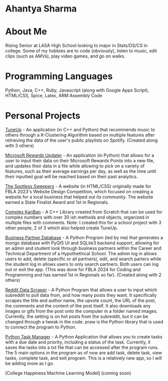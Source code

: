 # Ahantya Sharma

# About Me

Rising Senior at LASA High School looking to major in Stats/DS/CS in college. Some of my hobbies are to code (obviously), listen to music, edit clips (such as AMVs), play video games, and go on walks.

# Programming Languages
Python, Java, C++, Ruby, Javascript (along with Google Apps Script), HTML/CSS, Spice, Latex, ARM Assembly Code

# Personal Projects

[TuneUp](https://github.com/Ahantya/TuneUp) - An application (in C++ and Python) that recommends music to others through a K-Clustering Algorithm based on multiple features after retrieving the data of the user's public playlists on Spotify. (Created along with 3 others)

[Microsoft Rewards Updater](https://github.com/Ahantya/Microsoft-Rewards-Updater) - An application (in Python) that allows for a user to input their data on their Microsoft Rewards Points into a new file, and updates their data in a file while allowing to pick on a variety of features, such as their average earnings per day, as well as the time until their inputted goal will be reached based on their past analytics.

[The Spotless Sweepers](https://github.com/Ahantya/ahantya.github.io) - A website (in HTML/CSS) originally made for FBLA 2023's Website Design Competition, which focused on creating a website for a local business that helped out its community. The website earned a State Finalist Award and 1st in Regionals.

[Complex KanBan](https://github.com/Ahantya/complexkanban-Ahantya) - A C++ Library created from Scratch that can be used for complex numbers with over 30 ish methods and objects, organized in multiple files with comments. Note: I created this for a school project with 3 other people, 2 of 3 which also helped create TuneUp. 

[Business Partner Database](https://github.com/Ahantya/Coding-Programming) - A Python Program (led by me) that generates a mongo database with PyQt5 UI and SQLite3 backend support, allowing for an admin and student look through business partners within the Career and Technical Department of a Hypothethical School. The admin log in allows users to add, delete (specific or all partners), edit, and search parters while the student log in allows users to only search partners. Both users can log out or exit the app. (This was done for FBLA 2024 for Coding and Programming and has earned 1st in Regionals so far). (Created along with 2 others)

[Reddit Data Scraper](https://github.com/Ahantya/RedditDataScraper) - A Python Program that allows a user to input which subreddit to pull data from, and how many posts they want. It specifically scrapes the title and author name, the upvote count, the URL of the post, the comments and the content of the post itself. It also downloads any images or gifs from the post onto the computer in a folder named images. Currently, the setting is on hot posts from the subreddit, but it can be changed through a tweak in the code. praw is the Python library that is used to connect the program to Python.

[Python Task Manager](https://github.com/Ahantya/Task_Manager_Python) - A Python Application that allows you to create tasks with a due date and priority, including a status of the task. Currently, it saves the tasks into a txt file that can be accessed after the program runs. The 5 main options in the program as of now are add task, delete task, view tasks, complete task, and exit program. This is a relatively new app, so I will be adding more as I go. 

[College Happiness Machine Learning Model] (coming soon)



